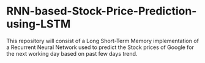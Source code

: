 # RNN-based-Stock-Price-Prediction-using-LSTM
This repository will consist of a Long Short-Term Memory implementation of a Recurrent Neural Network used to predict the Stock prices of Google for the next working day based on past few days trend.
